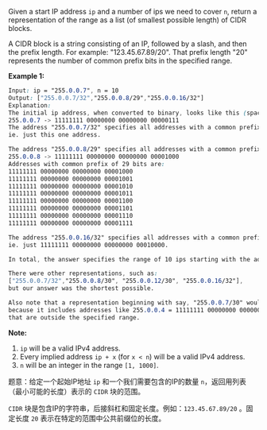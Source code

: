 <p>
Given a start IP address <code>ip</code> and a number of ips we need to cover <code>n</code>, return a representation of the range as a list (of smallest possible length) of CIDR blocks.
</p><p>
A CIDR block is a string consisting of an IP, followed by a slash, and then the prefix length.  For example: "123.45.67.89/20".  That prefix length "20" represents the number of common prefix bits in the specified range.
</p>

**Example 1:** 

```css
Input: ip = "255.0.0.7", n = 10
Output: ["255.0.0.7/32","255.0.0.8/29","255.0.0.16/32"]
Explanation:
The initial ip address, when converted to binary, looks like this (spaces added for clarity):
255.0.0.7 -> 11111111 00000000 00000000 00000111
The address "255.0.0.7/32" specifies all addresses with a common prefix of 32 bits to the given address,
ie. just this one address.

The address "255.0.0.8/29" specifies all addresses with a common prefix of 29 bits to the given address:
255.0.0.8 -> 11111111 00000000 00000000 00001000
Addresses with common prefix of 29 bits are:
11111111 00000000 00000000 00001000
11111111 00000000 00000000 00001001
11111111 00000000 00000000 00001010
11111111 00000000 00000000 00001011
11111111 00000000 00000000 00001100
11111111 00000000 00000000 00001101
11111111 00000000 00000000 00001110
11111111 00000000 00000000 00001111

The address "255.0.0.16/32" specifies all addresses with a common prefix of 32 bits to the given address,
ie. just 11111111 00000000 00000000 00010000.

In total, the answer specifies the range of 10 ips starting with the address 255.0.0.7 .

There were other representations, such as:
["255.0.0.7/32","255.0.0.8/30", "255.0.0.12/30", "255.0.0.16/32"],
but our answer was the shortest possible.

Also note that a representation beginning with say, "255.0.0.7/30" would be incorrect,
because it includes addresses like 255.0.0.4 = 11111111 00000000 00000000 00000100 
that are outside the specified range.
```
<b>Note:</b><br>
 <ol>
<li><code>ip</code> will be a valid IPv4 address.</li>
<li>Every implied address <code>ip + x</code> (for <code>x &lt; n</code>) will be a valid IPv4 address.</li>
<li><code>n</code> will be an integer in the range <code>[1, 1000]</code>.</li>
</ol> 

题意：给定一个起始IP地址 `ip` 和一个我们需要包含的IP的数量 `n`，返回用列表（最小可能的长度）表示的 `CIDR` 块的范围。 

`CIDR` 块是包含IP的字符串，后接斜杠和固定长度。例如：`123.45.67.89/20` 。固定长度 `20` 表示在特定的范围中公共前缀位的长度。
 
